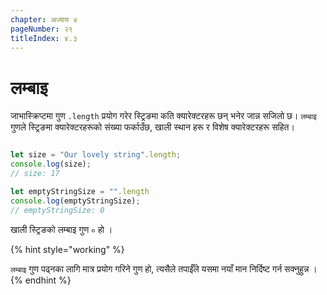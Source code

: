 ```yaml
---
chapter: अध्याय ४
pageNumber: २९
titleIndex: ४.३
---
```

# लम्बाइ

जाभास्क्रिप्टमा गुण `.length` प्रयोग गरेर स्ट्रिङमा कति क्यारेक्टरहरू छन् भनेर जान्न सजिलो छ। `लम्बाइ` गुणले स्ट्रिङमा क्यारेक्टरहरूको संख्या फर्काउँछ, खाली स्थान हरू र विशेष क्यारेक्टरहरू सहित।


```javascript

let size = "Our lovely string".length;
console.log(size);
// size: 17

let emptyStringSize = "".length
console.log(emptyStringSize);
// emptyStringSize: 0

```

खाली स्ट्रिङको लम्बाइ गुण `०` हो ।

{% hint style="working" %}

`लम्बाइ` गुण पढ्नका लागि मात्र प्रयोग गरिने गुण हो, त्यसैले तपाईँले यसमा नयाँ मान निर्दिष्ट गर्न सक्नुहुन्न ।
{% endhint %}
